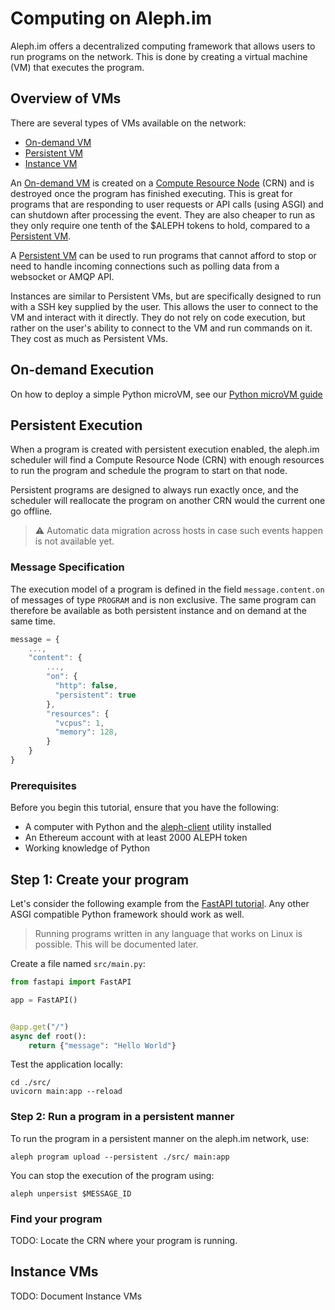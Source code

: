 # Computing on Aleph.im

Aleph.im offers a decentralized computing framework that allows users to run
programs on the network. This is done by creating a virtual machine (VM) that
executes the program.

## Overview of VMs

There are several types of VMs available on the network:

- [On-demand VM](#on-demand-execution)
- [Persistent VM](#persistent-execution)
- [Instance VM](#instance-vms)

An [On-demand VM](#on-demand-execution) is created on a [Compute Resource Node](../nodes/compute/index.md)
(CRN) and is destroyed once the program has finished executing. This is great
for programs that are responding to user requests or API calls (using ASGI) and can shutdown
after processing the event. They are also cheaper to run as they only require
one tenth of the $ALEPH tokens to hold, compared to a [Persistent VM](#persistent-execution).

A [Persistent VM](#persistent-execution) can be used to run programs that cannot afford to stop or need
to handle incoming connections such as polling data from a websocket or AMQP API.

Instances are similar to Persistent VMs, but are specifically designed to run with
a SSH key supplied by the user. This allows the user to connect to the VM and
interact with it directly. They do not rely on code execution, but rather on
the user's ability to connect to the VM and run commands on it.
They cost as much as Persistent VMs.

## On-demand Execution

On how to deploy a simple Python microVM, see our [Python microVM guide](../guides/python/getting_started.md)

## Persistent Execution

When a program is created with persistent execution enabled, the aleph.im scheduler will find a Compute Resource Node
(CRN) with enough resources to run the program and schedule the program to start on that node.

Persistent programs are designed to always run exactly once, and the scheduler will reallocate the program on another
CRN would the current one go offline. 

> ⚠️ Automatic data migration across hosts in case such events happen is not available yet.

### Message Specification

The execution model of a program is defined in the field `message.content.on` of messages of type `PROGRAM` and is 
non exclusive. The same program can therefore be available as both persistent instance and on demand at the same time.

```javascript
message = {
    ...,
    "content": {
        ...,
        "on": {
          "http": false,
          "persistent": true
        },
        "resources": {
          "vcpus": 1,
          "memory": 128,
        }
    }
}
```

### Prerequisites

Before you begin this tutorial, ensure that you have the following:

* A computer with Python and the [aleph-client](https://github.com/aleph-im/aleph-client/) utility installed
* An Ethereum account with at least 2000 ALEPH token
* Working knowledge of Python

## Step 1: Create your program

Let's consider the following example from the 
  [FastAPI tutorial](https://fastapi.tiangolo.com/tutorial/first-steps/). Any other ASGI compatible 
Python framework should work as well.

> Running programs written in any language that works on Linux is possible. This will be documented later.

Create a file named `src/main.py`:
```python
from fastapi import FastAPI

app = FastAPI()


@app.get("/")
async def root():
    return {"message": "Hello World"}
```

Test the application locally:
```shell
cd ./src/
uvicorn main:app --reload
```

### Step 2: Run a program in a persistent manner

To run the program in a persistent manner on the aleph.im network, use: 

```shell
aleph program upload --persistent ./src/ main:app
```

You can stop the execution of the program using:

```shell
aleph unpersist $MESSAGE_ID
```

### Find your program

TODO: Locate the CRN where your program is running.

## Instance VMs

TODO: Document Instance VMs